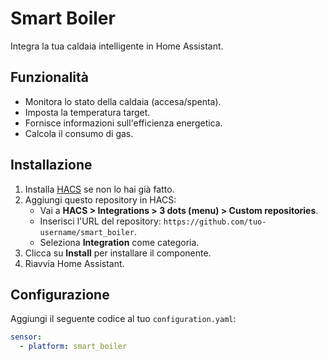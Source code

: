 # Smart Boiler

Integra la tua caldaia intelligente in Home Assistant.

## Funzionalità
- Monitora lo stato della caldaia (accesa/spenta).
- Imposta la temperatura target.
- Fornisce informazioni sull'efficienza energetica.
- Calcola il consumo di gas.

## Installazione
1. Installa [HACS](https://hacs.xyz) se non lo hai già fatto.
2. Aggiungi questo repository in HACS:
   - Vai a **HACS > Integrations > 3 dots (menu) > Custom repositories**.
   - Inserisci l'URL del repository: `https://github.com/tuo-username/smart_boiler`.
   - Seleziona **Integration** come categoria.
3. Clicca su **Install** per installare il componente.
4. Riavvia Home Assistant.

## Configurazione
Aggiungi il seguente codice al tuo `configuration.yaml`:

```yaml
sensor:
  - platform: smart_boiler